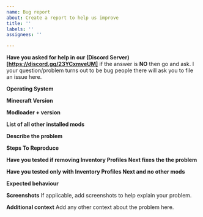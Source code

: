 ```yaml
---
name: Bug report
about: Create a report to help us improve
title: ''
labels: ''
assignees: ''

---
```


**Have you asked for help in our (Discord Server)[https://discord.gg/23YCxmveUM]**
if the answer is **NO** then go and ask. I your question/problem turns out to be bug people there will ask you to file an issue here.

**Operating System**
<!-- Linux, MacOS, or Windows -->

**Minecraft Version**
<!-- Specify which Minecraft version are you using -->

**Modloader + version**
<!-- Specify the modloader and it's version.
Note: The Fabric API mod is not the same as the Fabric loader. We need the version of the Fabric loader
-->

**List of all other installed mods**
<!-- 
We prefer a list of file names as text.
But if you can't make that screenshots of the mods folder will be fine.
--> 

**Describe the problem**
<!-- 
Just "The game crashes" is not a good description.
1. Please try to describe the problem like "Game crashes during startup"
2. Don't upload screenshot of the -1 error the launcher shows it's pointless  
3. Please include if it's a single player or server and if you know what type of server.
-->

**Steps To Reproduce**
<!--
Steps to reproduce the behavior:
1. Go to '...'
2. Click on '....'
3. Scroll down to '....'
4. See error
-->

**Have you tested if removing Inventory Profiles Next fixes the the problem**

**Have you tested only with Inventory Profiles Next and no other mods**

**Expected behaviour**
<!--
A clear and concise description of what you expected to happen.
-->

**Screenshots**
If applicable, add screenshots to help explain your problem.


**Additional context**
Add any other context about the problem here.
